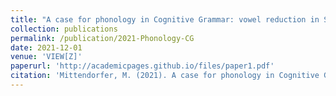 ```yaml
---
title: "A case for phonology in Cognitive Grammar: vowel reduction in Standard Southern British"
collection: publications
permalink: /publication/2021-Phonology-CG
date: 2021-12-01
venue: 'VIEW[Z]'
paperurl: 'http://academicpages.github.io/files/paper1.pdf'
citation: 'Mittendorfer, M. (2021). A case for phonology in Cognitive Grammar: vowel reduction in Standard Southern British. <i>VIEW[Z] : Vienna English working papers</i>, <i>30</i>, 1 - 26.'
---
```




